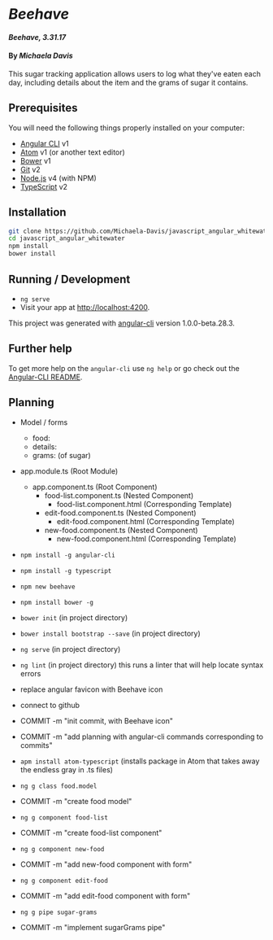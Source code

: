 # _Beehave_

#### _Beehave, 3.31.17_

#### By _**Michaela Davis**_

This sugar tracking application allows users to log what they've eaten each day, including details about the item and the grams of sugar it contains.

## Prerequisites

You will need the following things properly installed on your computer:

* [Angular CLI](https://github.com/angular/angular-cli) v1
* [Atom](https://atom.io/) v1 (or another text editor)
* [Bower](https://bower.io/) v1
* [Git](https://git-scm.com/) v2
* [Node.js](https://nodejs.org/) v4 (with NPM)
* [TypeScript](https://git-scm.com/) v2

## Installation

```bash
git clone https://github.com/Michaela-Davis/javascript_angular_whitewater.git
cd javascript_angular_whitewater
npm install
bower install
```


## Running / Development

* `ng serve`
* Visit your app at [http://localhost:4200](http://localhost:4200).


This project was generated with [angular-cli](https://github.com/angular/angular-cli) version 1.0.0-beta.28.3.

## Further help

To get more help on the `angular-cli` use `ng help` or go check out the [Angular-CLI README](https://github.com/angular/angular-cli/blob/master/README.md).

## Planning
* Model / forms
  * food:
  * details:
  * grams: (of sugar)

* app.module.ts (Root Module)
  * app.component.ts (Root Component)
    * food-list.component.ts (Nested Component)
      * food-list.component.html (Corresponding Template)
    * edit-food.component.ts (Nested Component)
      * edit-food.component.html (Corresponding Template)
    * new-food.component.ts (Nested Component)
      * new-food.component.html (Corresponding Template)

* `npm install -g angular-cli`
* `npm install -g typescript`
* `npm new beehave`
* `npm install bower -g`
* `bower init` (in project directory)
* `bower install bootstrap --save` (in project directory)
* `ng serve` (in project directory)
* `ng lint`  (in project directory) this runs a linter that will help locate syntax errors

* replace angular favicon with Beehave icon
* connect to github
* COMMIT -m "init commit, with Beehave icon"

* COMMIT -m "add planning with angular-cli commands corresponding to commits"

* `apm install atom-typescript` (installs package in Atom that takes away the endless gray in .ts files)

* `ng g class food.model`
* COMMIT -m "create food model"

* `ng g component food-list`
* COMMIT -m "create food-list component"

* `ng g component new-food`
* COMMIT -m "add new-food component with form"

* `ng g component edit-food`
* COMMIT -m "add edit-food component with form"

* `ng g pipe sugar-grams`
* COMMIT -m "implement sugarGrams pipe"
